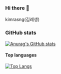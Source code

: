 ### Hi there 👋
kimrasng(김레생)

### GitHub stats

[![Anurag's GitHub stats](https://github-readme-stats.vercel.app/api?username=kimrasng)](https://github.com/anuraghazra/github-readme-stats)

#### Top languages

[![Top Langs](https://github-readme-stats.vercel.app/api/top-langs/?username=kimrasng&layout=compact)](https://github.com/kimrasng)
